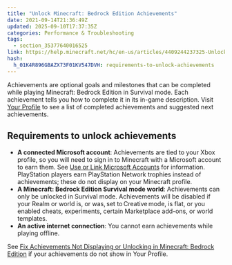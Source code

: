 ```yaml
---
title: "Unlock Minecraft: Bedrock Edition Achievements"
date: 2021-09-14T21:36:49Z
updated: 2025-09-10T17:37:35Z
categories: Performance & Troubleshooting
tags:
  - section_35377640016525
link: https://help.minecraft.net/hc/en-us/articles/4409244237325-Unlock-Minecraft-Bedrock-Edition-Achievements
hash:
  h_01K4R896GBAZX73F01KV547DVH: requirements-to-unlock-achievements
---
```


Achievements are optional goals and milestones that can be completed while playing Minecraft: Bedrock Edition in Survival mode. Each achievement tells you how to complete it in its in-game description. Visit [Your Profile](../Manage-Your-Minecraft-Profile/View-and-Edit-Your-Minecraft-Profile.md) to see a list of completed achievements and suggested next achievements. 

## Requirements to unlock achievements

- **A connected Microsoft account**: Achievements are tied to your Xbox profile, so you will need to sign in to Minecraft with a Microsoft account to earn them. See [Use or Link Microsoft Accounts](https://help.minecraft.net/hc/sections/29296773863181) for information. PlayStation players earn PlayStation Network trophies instead of achievements; these do not display on your Minecraft profile.
- **A Minecraft: Bedrock Edition Survival mode world**: Achievements can only be unlocked in Survival mode. Achievements will be disabled if your Realm or world is, or was, set to Creative mode, is flat, or you enabled cheats, experiments, certain Marketplace add-ons, or world templates.
- **An active internet connection**: You cannot earn achievements while playing offline.

See [Fix Achievements Not Displaying or Unlocking in Minecraft: Bedrock Edition](./Achievements-Not-Displaying-or-Unlocking-in-Minecraft-Bedrock-Edition.md) if your achievements do not show in Your Profile.

